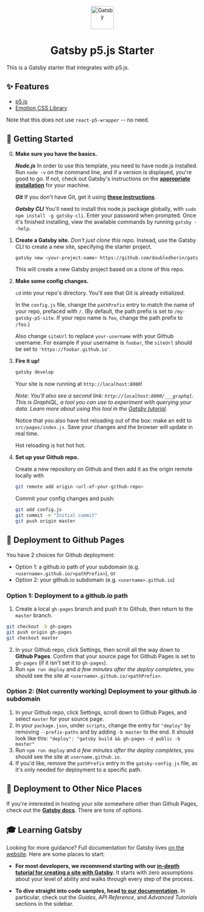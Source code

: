 <p align="center">
  <a href="https://www.gatsbyjs.org">
    <img alt="Gatsby" src="https://www.gatsbyjs.org/monogram.svg" width="60" />
  </a>
</p>
<h1 align="center">
  Gatsby p5.js Starter
</h1>

This is a Gatsby starter that integrates with p5.js.

## ✨ Features

- [p5.js](https://p5js.org/)
- [Emotion CSS Library](https://emotion.sh/docs/introduction)

Note that this does not use `react-p5-wrapper` -- no need.

## 🚀 Getting Started

0. **Make sure you have the basics.**

    ***Node.js***
    In order to use this template, you need to have node.js installed. Run `node -v` on the command line, and if a version is displayed, you're good to go. If not, check out Gatsby's instructions on the [**appropriate installation**](https://www.gatsbyjs.org/tutorial/part-zero/#install-nodejs-for-your-appropriate-operating-system) for your machine.

    ***Git***
    If you don't have Git, get it using [**these instructions**](https://www.gatsbyjs.org/tutorial/part-zero/#install-git).

    ***Gatsby CLI***
    You'll need to install this node.js package globally, with `sudo npm install -g gatsby-cli`. Enter your password when prompted. Once it's finished installing, view the available commands by running `gatsby --help`.

1.  **Create a Gatsby site.**
    *Don't just clone this repo.* Instead, use the Gatsby CLI to create a new site, specifying the starter project.
    
    ```sh
    gatsby new <your-project-name> https://github.com/doubledherin/gatsby-p5-starter.git
    ```

    This will create a new Gatsby project based on a clone of this repo.

2.  **Make some config changes.**

    `cd` into your repo's directory. You'll see that Git is already initialized.

    In the `config.js` file, change the `pathPrefix` entry to match the name of your repo, prefaced with `/`. (By default, the path prefix is set to `/my-gatsby-p5-site`. If your repo name is `foo`, change the path prefix to `/foo`.)
    
    Also change `siteUrl` to replace `your-username` with your Github username. For example if your username is `foobar`, the `siteUrl` should be set to `'https://foobar.github.io'`.

3.  **Fire it up!**

    ```sh
    gatsby develop
    ```

    Your site is now running at `http://localhost:8000`!

    _Note: You'll also see a second link: _`http://localhost:8000/___graphql`_. This is GraphiQL, a tool you can use to experiment with querying your data. Learn more about using this tool in the [Gatsby tutorial](https://www.gatsbyjs.org/tutorial/part-five/#introducing-graphiql)._

    Notice that you also have hot reloading out of the box: make an edit to `src/pages/index.js`. Save your changes and the browser will update in real time.

    Hot reloading is hot hot hot. 

4.  **Set up your Github repo.**

    Create a new repository on Github and then add it as the origin remote locally with 
    
    ```sh
    git remote add origin <url-of-your-github-repo>
    ```

    Commit your config changes and push:

    ```sh
    git add config.js
    git commit -m "Initial commit"
    git push origin master
    ```
    
## 💫 Deployment to Github Pages

You have 2 choices for Github deployment: 
- Option 1: a github.io path of your subdomain (e.g. `<username>.github.io/<pathPrefix>`), or
- Option 2: your github.io subdomain (e.g. `<username>.github.io`) 

### Option 1: Deployment to a github.io path
1. Create a local `gh-pages` branch and push it to Github, then return to the `master` branch.
```sh
git checkout -b gh-pages
git push origin gh-pages
git checkout master
```
2. In your Github repo, click Settings, then scroll all the way down to **Github Pages**. Confirm that your source page for Github Pages is set to `gh-pages` (if it isn't set it to `gh-pages`).
3. Run `npm run deploy` and *a few minutes after the deploy completes*, you should see the site at `<username>.github.io/<pathPrefix>`.

### Option 2: (Not currently working) Deployment to your github.io subdomain
1. In your Github repo, click Settings, scroll down to Github Pages, and select `master` for your source page.
2. In your `package.json`, under `scripts`, change the entry for `"deploy"` by removing `--prefix-paths` and by adding `-b master` to the end. It should look like this: `"deploy": "gatsby build && gh-pages -d public -b master"`
3. Run `npm run deploy` and  *a few minutes after the deploy completes*, you should see the site at `username.github.io`.
4. If you'd like, remove the `pathPrefix` entry in the `gatsby-config.js` file, as it's only needed for deployment to a specific path.

## 💫 Deployment to Other Nice Places
If you're interested in hosting your  site somewhere other than Github Pages, check out the [**Gatsby docs**](https://www.gatsbyjs.org/docs/deploying-and-hosting/). There are tons of options.

## 🎓 Learning Gatsby

Looking for more guidance? Full documentation for Gatsby lives [on the website](https://www.gatsbyjs.org/). Here are some places to start:

- **For most developers, we recommend starting with our [in-depth tutorial for creating a site with Gatsby](https://www.gatsbyjs.org/tutorial/).** It starts with zero assumptions about your level of ability and walks through every step of the process.

- **To dive straight into code samples, head [to our documentation](https://www.gatsbyjs.org/docs/).** In particular, check out the _Guides_, _API Reference_, and _Advanced Tutorials_ sections in the sidebar.


